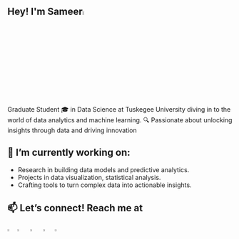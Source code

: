 ## Hey! I'm Sameer<img src="https://media.giphy.com/media/hvRJCLFzcasrR4ia7z/giphy.gif" width="5%"> 


Graduate Student 🎓 in Data Science at Tuskegee University diving in to the world of data analytics and machine learning.
🔍 Passionate about unlocking insights through data and driving innovation

## 🔭 I’m currently working on:
- Research in building data models and predictive analytics.
- Projects in data visualization, statistical analysis.
- Crafting tools to turn complex data into actionable insights.

## 📫 Let’s connect! Reach me at

[<img src="https://img.icons8.com/color/48/000000/linkedin.png" width="3.5%"/>](https://www.linkedin.com/in/sameeruddin00/) [<img src="https://github.com/sciencepal/sciencepal/blob/master/assets/discord-round.svg" width="3.5%"/>](https://discordapp.com/users/1148633255248138270) &nbsp; [<img src="https://img.icons8.com/fluent/48/000000/facebook-new.png" width="3.5%"/>](https://www.facebook.com/profile.php?id=100008046222269/)  &nbsp; [<img src="https://img.icons8.com/fluent/48/000000/instagram-new.png" width="3.5%"/>](https://www.instagram.com/sameer_xxo/) &nbsp;[<img src="https://img.icons8.com/fluent/48/000000/gmail.png" width="3.5%"/>](mailto:smohammed8703@tuskegee.edu)





<!--

<p align="left">
  <img src="https://streak-stats.demolab.com/?user=sameeruddin00&theme=dark" width="300px">
</p>

[![Visitors](https://shields.io/badge/visitors-%20-blue)](https://github.com/sameeruddin00)
[![Repositories](https://shields.io/badge/repos-%20-orange)](https://github.com/sameeruddin00?tab=repositories)
-->
<!--



**my stats
<p align="center"> <img src="https://github-readme-stats.vercel.app/api?username=sameeruddin00&show_icons=true&theme=gotham" alt="sameeruddin00" />
-->
